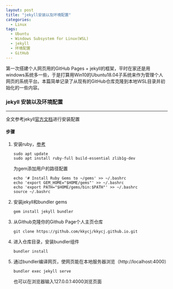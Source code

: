 ```yaml
---
layout: post
title: "jekyll安装以及环境配置"
categories:
  - Linux
tags:
  - Ubuntu
  - Windows Subsystem for Linux(WSL)
  - jekyll
  - 环境配置
  - GitHub
---
```

第一次搭建个人网页用的GitHub Pages + jekyll的框架，平时在家还是用windows系统多一些，于是打算用Win10的Ubuntu18.04子系统来作为管理个人网页的系统平台。本篇简单记录了从现有的GitHub仓库克隆到本地WSL目录并初始化的一些内容。

### jekyll 安装以及环境配置
---

全文参考jekyll[官方文档](https://jekyllrb.com/docs/)进行安装配置

#### 步骤

1. 安装ruby，[参考](https://linuxize.com/post/how-to-install-ruby-on-ubuntu-18-04/)

    ```
    sudo apt update
    sudo apt install ruby-full build-essential zlib1g-dev
    ```

    为gem添加用户的路径配置

    ```
    echo '# Install Ruby Gems to ~/gems' >> ~/.bashrc
    echo 'export GEM_HOME="$HOME/gems"' >> ~/.bashrc
    echo 'export PATH="$HOME/gems/bin:$PATH"' >> ~/.bashrc
    source ~/.bashrc
    ```

2. 安装jekyll和bundler gems

    ```
    gem install jekyll bundler
    ```

3. 从Github克隆你的Github Page个人主页仓库

    ```
    git clone https://github.com/kkycj/kkycj.github.io.git
    ```

4. 进入仓库目录，安装bundler组件

    ```
    bundler install
    ```

5. 通过bundler编译网页，使网页能在本地服务器浏览（http://localhost:4000）

    ```
    bundler exec jekyll serve
    ```

    也可以在浏览器输入127.0.0.1:4000浏览页面